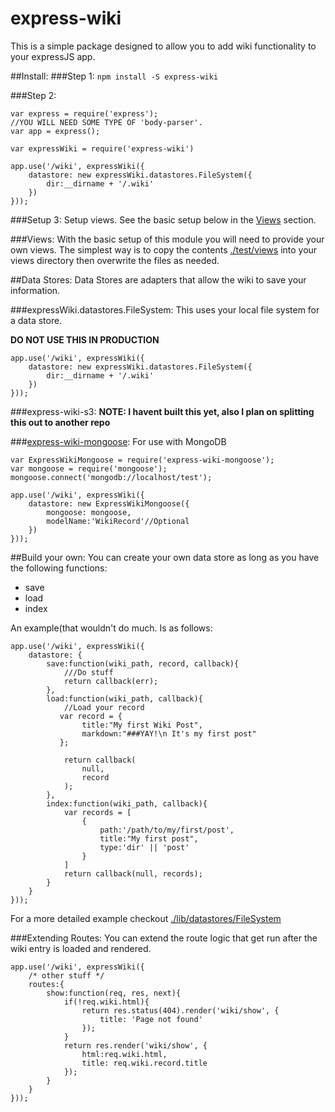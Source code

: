 # express-wiki
This is a simple package designed to allow you to add wiki functionality to your expressJS app.

##Install:
###Step 1:
`npm install -S express-wiki`

###Step 2:

```
var express = require('express');
//YOU WILL NEED SOME TYPE OF 'body-parser'.
var app = express();

var expressWiki = require('express-wiki')

app.use('/wiki', expressWiki({
	datastore: new expressWiki.datastores.FileSystem({
		dir:__dirname + '/.wiki'
	})
}));

```
###Setup 3:
Setup views. See the basic setup below in the [Views](#views) section.


###Views:
With the basic setup of this module you will need to provide your own views.
The simplest way is to copy the contents [./test/views](./test/views) into your views directory then overwrite the files as needed.


##Data Stores:
Data Stores are adapters that allow the wiki to save your information.

###expressWiki.datastores.FileSystem:
This uses your local file system for a data store.

__DO NOT USE THIS IN PRODUCTION__

```
app.use('/wiki', expressWiki({
	datastore: new expressWiki.datastores.FileSystem({
		dir:__dirname + '/.wiki'
	})
}));
```

###express-wiki-s3:
__NOTE: I havent built this yet, also I plan on splitting this out to another repo__

###[express-wiki-mongoose](https://www.npmjs.com/package/express-wiki-mongoose):
For use with MongoDB

```
var ExpressWikiMongoose = require('express-wiki-mongoose');
var mongoose = require('mongoose');
mongoose.connect('mongodb://localhost/test');

app.use('/wiki', expressWiki({
    datastore: new ExpressWikiMongoose({
        mongoose: mongoose,
        modelName:'WikiRecord'//Optional
    })
}));
```



##Build your own:
You can create your own data store as long as you have the following functions:

* save
* load
* index

An example(that wouldn't do much. Is as follows:

```
app.use('/wiki', expressWiki({
	datastore: {
        save:function(wiki_path, record, callback){
            ///Do stuff
            return callback(err);
        },
        load:function(wiki_path, callback){
            //Load your record
           var record = {
                title:"My first Wiki Post",
                markdown:"###YAY!\n It's my first post"
           };

            return callback(
                null,
                record
            );
        },
        index:function(wiki_path, callback){
            var records = [
                {
                    path:'/path/to/my/first/post',
            	    title:"My first post",
            	    type:'dir' || 'post'
                }
            ]
            return callback(null, records);
        }
	}
}));
```

For a more detailed example checkout [./lib/datastores/FileSystem](./lib/datastores/FileSystem)

###Extending Routes:
You can extend the route logic that get run after the wiki entry is loaded and rendered.

```
app.use('/wiki', expressWiki({
    /* other stuff */
    routes:{
        show:function(req, res, next){
            if(!req.wiki.html){
                return res.status(404).render('wiki/show', {
                    title: 'Page not found'
                });
            }
            return res.render('wiki/show', {
                html:req.wiki.html,
                title: req.wiki.record.title
            });
        }
    }
}));
```


